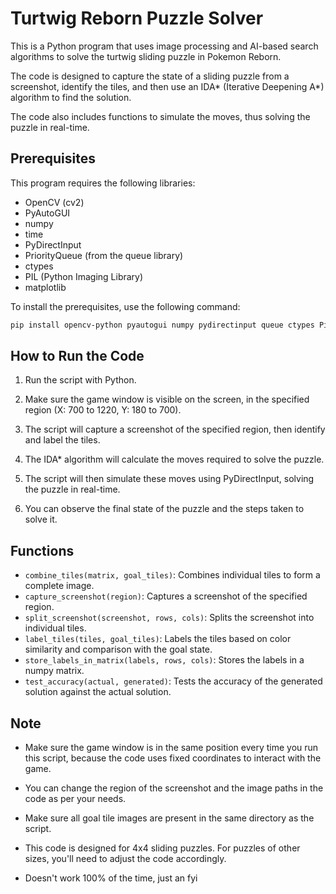 # Turtwig Reborn Puzzle Solver

This is a Python program that uses image processing and AI-based search algorithms to solve the turtwig sliding puzzle in Pokemon Reborn. 

The code is designed to capture the state of a sliding puzzle from a screenshot, identify the tiles, and then use an IDA* (Iterative Deepening A*) algorithm to find the solution. 

The code also includes functions to simulate the moves, thus solving the puzzle in real-time. 

## Prerequisites

This program requires the following libraries:
- OpenCV (cv2)
- PyAutoGUI
- numpy
- time
- PyDirectInput
- PriorityQueue (from the queue library)
- ctypes
- PIL (Python Imaging Library)
- matplotlib

To install the prerequisites, use the following command:

```bash
pip install opencv-python pyautogui numpy pydirectinput queue ctypes Pillow matplotlib
```

## How to Run the Code

1. Run the script with Python.

2. Make sure the game window is visible on the screen, in the specified region (X: 700 to 1220, Y: 180 to 700).

3. The script will capture a screenshot of the specified region, then identify and label the tiles.

4. The IDA* algorithm will calculate the moves required to solve the puzzle.

5. The script will then simulate these moves using PyDirectInput, solving the puzzle in real-time.

6. You can observe the final state of the puzzle and the steps taken to solve it.

## Functions

- `combine_tiles(matrix, goal_tiles)`: Combines individual tiles to form a complete image.
- `capture_screenshot(region)`: Captures a screenshot of the specified region.
- `split_screenshot(screenshot, rows, cols)`: Splits the screenshot into individual tiles.
- `label_tiles(tiles, goal_tiles)`: Labels the tiles based on color similarity and comparison with the goal state.
- `store_labels_in_matrix(labels, rows, cols)`: Stores the labels in a numpy matrix.
- `test_accuracy(actual, generated)`: Tests the accuracy of the generated solution against the actual solution.

## Note

- Make sure the game window is in the same position every time you run this script, because the code uses fixed coordinates to interact with the game.

- You can change the region of the screenshot and the image paths in the code as per your needs.

- Make sure all goal tile images are present in the same directory as the script.

- This code is designed for 4x4 sliding puzzles. For puzzles of other sizes, you'll need to adjust the code accordingly.

- Doesn't work 100% of the time, just an fyi

